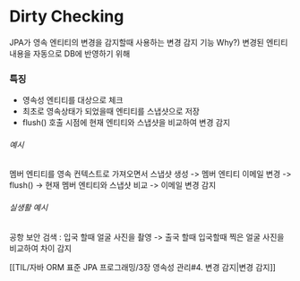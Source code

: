 # Dirty Checking
JPA가 영속 엔티티의 변경을 감지할때 사용하는 변경 감지 기능
Why?) 변경된 엔티티 내용을 자동으로 DB에 반영하기 위해
### 특징
* 영속성 엔티티를 대상으로 체크
* 최초로 영속상태가 되었을때 엔티티를 스냅샷으로 저장
* flush() 호출 시점에 현재 엔티티와 스냅샷을 비교하여 변경 감지
###### 예시
멤버 엔티티를 영속 컨텍스트로 가져오면서 스냅샷 생성 -> 멤버 엔티티 이메일 변경 -> flush() -> 현재 멤버 엔티티와 스냅샷 비교 -> 이메일 변경 감지
###### 실생활 예시
공항 보안 검색 : 입국 할때 얼굴 사진을 촬영 -> 출국 할때 입국할때 찍은 얼굴 사진을 비교하여 차이 감지

[[TIL/자바 ORM 표준 JPA 프로그래밍/3장 영속성 관리#4. 변경 감지|변경 감지]]
